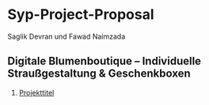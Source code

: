 # Syp-Project-Proposal
Saglik Devran und Fawad Naimzada

## Digitale Blumenboutique – Individuelle Straußgestaltung & Geschenkboxen

1. [Projekttitel](readme.md)
